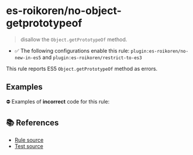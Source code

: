 # es-roikoren/no-object-getprototypeof
> disallow the `Object.getPrototypeOf` method.

- ✅ The following configurations enable this rule: `plugin:es-roikoren/no-new-in-es5` and `plugin:es-roikoren/restrict-to-es3`

This rule reports ES5 `Object.getPrototypeOf` method as errors.

## Examples

⛔ Examples of **incorrect** code for this rule:

<eslint-playground type="bad" code="/*eslint es-roikoren/no-object-getprototypeof: error */
var proto = Object.getPrototypeOf(obj)
" />

## 📚 References

- [Rule source](https://github.com/roikoren755/eslint-plugin-es/blob/v0.0.0/src/rules/no-object-getprototypeof.ts)
- [Test source](https://github.com/roikoren755/eslint-plugin-es/blob/v0.0.0/tests/src/rules/no-object-getprototypeof.ts)
